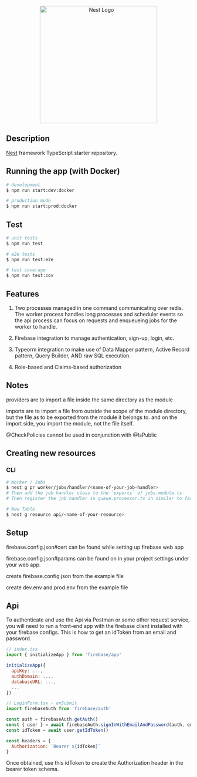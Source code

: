 <p align="center">
  <a href="http://nestjs.com/" target="blank"><img src="https://nestjs.com/img/logo_text.svg" width="320" alt="Nest Logo" /></a>
</p>


## Description

[Nest](https://github.com/nestjs/nest) framework TypeScript starter repository.


## Running the app (with Docker)

```bash
# development
$ npm run start:dev:docker

# production mode
$ npm run start:prod:docker
```

## Test

```bash
# unit tests
$ npm run test

# e2e tests
$ npm run test:e2e

# test coverage
$ npm run test:cov
```

## Features

1) Two processes managed in one command communicating over redis.
  The worker process handles long processes and scheduler events so the api process can focus on requests and enqueueing jobs for the worker to handle.

2) Firebase integration to manage authentication, sign-up, login, etc.

3) Typeorm integration to make use of Data Mapper pattern, Active Record pattern, Query Builder, AND raw SQL execution.

4) Role-based and Claims-based authorization

## Notes

providers are to import a file inside the same directory as the module

imports are to import a file from outside the scope of the module directory, but the file as to be exported from the module it belongs to. and on the import side, you import the module, not the file itself. 

@CheckPolicies cannot be used in conjunction with @IsPublic

## Creating new resources

### CLI

```bash
# Worker / Jobs
$ nest g pr worker/jobs/handler/<name-of-your-job-handler>
# Then add the job handler class to the `exports` of jobs.module.ts
# Then register the job handler in queue.processor.ts in similar to fashion to others

# New Table
$ nest g resource api/<name-of-your-resource>
```

## Setup

firebase.config.json#cert can be found while setting up firebase web app

firebase.config.json#params can be found on in your project settings under your web app.


create firebase.config.json from the example file

create dev.env and prod.env from the example file

## Api

To authenticate and use the Api via Postman or some other request service, you will need to run a front-end app with the firebase client installed with your firebase configs. This is how to get an idToken from an email and password.

```javascript
// index.tsx
import { initializeApp } from 'firebase/app'

initializeApp({
  apiKey: ...,
  authDomain: ...,
  databaseURL: ...,
  ...
})

// LoginForm.tsx - onSubmit
import firebaseAuth from 'firebase/auth'

const auth = firebaseAuth.getAuth()
const { user } = await firebaseAuth.signInWithEmailAndPassword(auth, email, password)
const idToken = await user.getIdToken()

const headers = {
  Authorization: `Bearer ${idToken}`
}
```
Once obtained, use this idToken to create the Authorization header in the bearer token schema. 


